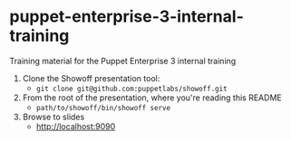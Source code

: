 puppet-enterprise-3-internal-training
=====================================

Training material for the Puppet Enterprise 3 internal training

1. Clone the Showoff presentation tool:
    * `git clone git@github.com:puppetlabs/showoff.git`
2. From the root of the presentation, where you're reading this README
    * `path/to/showoff/bin/showoff serve`
3. Browse to slides
    * [http://localhost:9090](http://localhost:9090)

